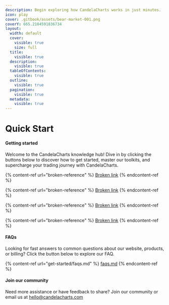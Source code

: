 ```yaml
---
description: Begin exploring how CandelaCharts works in just minutes.
icon: play
cover: .gitbook/assets/bear-market-001.png
coverY: 665.2104591836734
layout:
  width: default
  cover:
    visible: true
    size: full
  title:
    visible: true
  description:
    visible: true
  tableOfContents:
    visible: true
  outline:
    visible: true
  pagination:
    visible: true
  metadata:
    visible: true
---
```


# Quick Start

#### Getting started

Welcome to the CandelaCharts knowledge hub! Dive in by clicking the buttons below to discover how to get started, master our toolkits, and supercharge your trading journey with CandelaCharts.

{% content-ref url="broken-reference" %}
[Broken link](broken-reference)
{% endcontent-ref %}

{% content-ref url="broken-reference" %}
[Broken link](broken-reference)
{% endcontent-ref %}

{% content-ref url="broken-reference" %}
[Broken link](broken-reference)
{% endcontent-ref %}

{% content-ref url="broken-reference" %}
[Broken link](broken-reference)
{% endcontent-ref %}

#### FAQs

Looking for fast answers to common questions about our website, products, or billing? Click the button below to explore our FAQ.

{% content-ref url="get-started/faqs.md" %}
[faqs.md](get-started/faqs.md)
{% endcontent-ref %}

#### Join our community

Need more assistance or have feedback to share? Join our community or email us at hello@candelacharts.com
